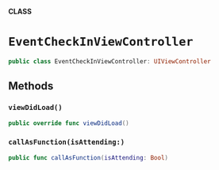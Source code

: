 **CLASS**

# `EventCheckInViewController`

```swift
public class EventCheckInViewController: UIViewController
```

## Methods
### `viewDidLoad()`

```swift
public override func viewDidLoad()
```

### `callAsFunction(isAttending:)`

```swift
public func callAsFunction(isAttending: Bool)
```
